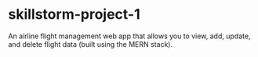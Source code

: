 # skillstorm-project-1
An airline flight management web app that allows you to view, add, update, and delete flight data (built using the MERN stack).
